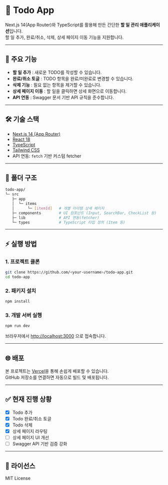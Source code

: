 # 📝 Todo App

Next.js 14(App Router)와 TypeScript를 활용해 만든 간단한 **할 일 관리 애플리케이션**입니다.  
할 일 추가, 완료/취소, 삭제, 상세 페이지 이동 기능을 지원합니다.  

---

## 🚀 주요 기능

- **할 일 추가** : 새로운 TODO를 작성할 수 있습니다.
- **완료/취소 토글** : TODO 항목을 완료/미완료로 변경할 수 있습니다.
- **삭제 기능** : 필요 없는 항목을 제거할 수 있습니다.
- **상세 페이지 이동** : 할 일을 클릭하면 상세 화면으로 이동합니다.
- **API 연동** : Swagger 문서 기반 API 규칙을 준수합니다.

---

## 🛠️ 기술 스택

- [Next.js 14 (App Router)](https://nextjs.org/)
- [React 18](https://react.dev/)
- [TypeScript](https://www.typescriptlang.org/)
- [Tailwind CSS](https://tailwindcss.com/)  
- API 연동: `fetch` 기반 커스텀 fetcher

---

## 📂 폴더 구조

```bash
todo-app/
└─ src
   ├─ app
   │  └─ items
   │      └─ [itemId]   # 개별 아이템 상세 페이지
   ├─ components        # UI 컴포넌트 (Input, SearchBar, CheckList 등)
   ├─ lib               # API 연동(fetcher)
   └─ types             # TypeScript 타입 정의 (Item 등)
```

---

## ⚡ 실행 방법

### 1. 프로젝트 클론
```bash
git clone https://github.com/<your-username>/todo-app.git
cd todo-app
```

### 2. 패키지 설치
```bash
npm install
```

### 3. 개발 서버 실행
```bash
npm run dev
```
브라우저에서 [http://localhost:3000](http://localhost:3000) 으로 접속합니다.

---

## 🌐 배포

본 프로젝트는 [Vercel](https://vercel.com/)을 통해 손쉽게 배포할 수 있습니다.  
GitHub 저장소를 연결하면 자동으로 빌드 및 배포됩니다.  

---

## ✅ 현재 진행 상황

- [x] Todo 추가
- [x] Todo 완료/취소 토글
- [x] Todo 삭제
- [x] 상세 페이지 라우팅
- [ ] 상세 페이지 UI 개선
- [ ] Swagger API 기반 검증 강화

---

## 📜 라이선스
MIT License
